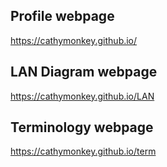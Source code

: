 ## Profile webpage
https://cathymonkey.github.io/

## LAN Diagram webpage
https://cathymonkey.github.io/LAN

## Terminology webpage
https://cathymonkey.github.io/term
